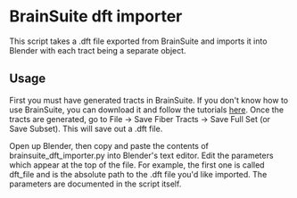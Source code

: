 BrainSuite dft importer
=======================

This script takes a .dft file exported from BrainSuite and imports it into Blender with each tract being a separate object.


Usage
-----

First you must have generated tracts in BrainSuite.  If you don't know how to use BrainSuite, you can download it and follow the tutorials [here](http://www.brainsuite.org).  Once the tracts are generated, go to File -> Save Fiber Tracts -> Save Full Set (or Save Subset).  This will save out a .dft file.

Open up Blender, then copy and paste the contents of brainsuite_dft_importer.py into Blender's text editor.  Edit the parameters which appear at the top of the file.  For example, the first one is called dft_file and is the absolute path to the .dft file you'd like imported.  The parameters are documented in the script itself.
